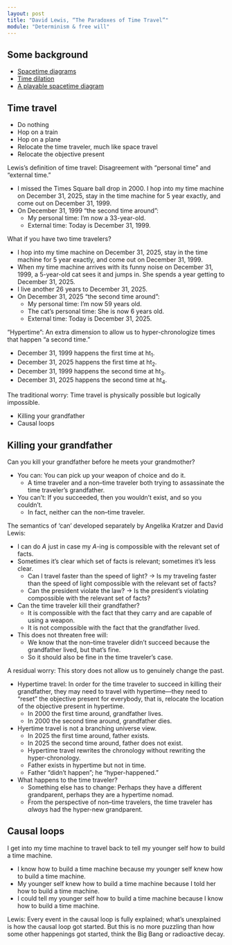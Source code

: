 ```yaml
---
layout: post
title: "David Lewis, “The Paradoxes of Time Travel”"
module: "Determinism & free will"
---
```


## Some background

- [Spacetime diagrams](https://youtu.be/hTxWAQGgeQw?si=p4ILnjg4k6MpQ1gf)
- [Time dilation](https://youtu.be/-NN_m2yKAAk?si=kqN5An3Sn9ZSV8JI)
- [A playable spacetime diagram](https://steuard.github.io/spacetime/)

## Time travel

- Do nothing
- Hop on a train
- Hop on a plane
- Relocate the time traveler, much like space travel
- Relocate the objective present

Lewis’s definition of time travel: Disagreement with “personal time” and “external time.”

- I missed the Times Square ball drop in 2000. I hop into my time machine on December 31, 2025, stay in the time machine for 5 year exactly, and come out on December 31, 1999.
- On December 31, 1999 “the second time around”:
  - My personal time: I’m now a 33-year-old.
  - External time: Today is December 31, 1999.

What if you have two time travelers?

- I hop into my time machine on December 31, 2025, stay in the time machine for 5 year exactly, and come out on December 31, 1999.
- When my time machine arrives with its funny noise on December 31, 1999, a 5-year-old cat sees it and jumps in. She spends a year getting to December 31, 2025.
- I live another 26 years to December 31, 2025.
- On December 31, 2025 “the second time around”:
  - My personal time: I’m now 59 years old.
  - The cat’s personal time: She is now 6 years old.
  - External time: Today is December 31, 2025.

“Hypertime”: An extra dimension to allow us to hyper-chronologize times that happen “a second time.”

- December 31, 1999 happens the first time at ht<sub>1</sub>.
- December 31, 2025 happens the first time at ht<sub>2</sub>.
- December 31, 1999 happens the second time at ht<sub>3</sub>.
- December 31, 2025 happens the second time at ht<sub>4</sub>.

The traditional worry: Time travel is physically possible but logically impossible.

- Killing your grandfather
- Causal loops

## Killing your grandfather

Can you kill your grandfather before he meets your grandmother?

- You can: You can pick up your weapon of choice and do it.
  - A time traveler and a non–time traveler both trying to assassinate the time traveler’s grandfather.  
- You can’t: If you succeeded, then you wouldn’t exist, and so you couldn’t.
  - In fact, neither can the non–time traveler.

The semantics of ‘can’ developed separately by Angelika Kratzer and David Lewis:

- I can do *A* just in case my *A*-ing is compossible with the relevant set of facts.
- Sometimes it’s clear which set of facts is relevant; sometimes it’s less clear.
  - Can I travel faster than the speed of light? -> Is my traveling faster than the speed of light compossible with the relevant set of facts?
  - Can the president violate the law? -> Is the president’s violating compossible with the relevant set of facts?
- Can the time traveler kill their grandfather?
  - It is compossible with the fact that they carry and are capable of using a weapon.
  - It is not compossible with the fact that the grandfather lived.
- This does not threaten free will:
  - We know that the non–time traveler didn’t succeed because the grandfather lived, but that’s fine.
  - So it should also be fine in the time traveler’s case.

A residual worry: This story does not allow us to genuinely change the past.

- Hypertime travel: In order for the time traveler to succeed in killing their grandfather, they may need to travel with hypertime—they need to “reset” the objective present for everybody, that is, relocate the location of the objective present in hypertime.
  - In 2000 the first time around, grandfather lives.
  - In 2000 the second time around, grandfather dies.
- Hyertime travel is not a branching universe view.
  - In 2025 the first time around, father exists.
  - In 2025 the second time around, father does not exist.
  - Hypertime travel rewrites the chronology without rewriting the hyper-chronology.
  - Father exists in hypertime but not in time.
  - Father “didn’t happen”; he “hyper-happened.”
- What happens to the time traveler?
  - Something else has to change: Perhaps they have a different grandparent, perhaps they are a hypertime nomad.
  - From the perspective of non–time travelers, the time traveler has *always* had the hyper-new grandparent.

## Causal loops

I get into my time machine to travel back to tell my younger self how to build a time machine.

- I know how to build a time machine because my younger self knew how to build a time machine.
- My younger self knew how to build a time machine because I told her how to build a time machine.
- I could tell my younger self how to build a time machine because I know how to build a time machine.

Lewis: Every event in the causal loop is fully explained; what’s unexplained is how the causal loop got started. But this is no more puzzling than how some other happenings got started, think the Big Bang or radioactive decay.
